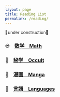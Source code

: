 ```yaml
---
layout: page
title: Reading List
permalink: /reading/
---
```

🚧under construction🚧


### ♾️　[数学　Math](https://leomaor.github.io/math)

### 🔮　[秘学　Occult](https://leomaor.github.io/occult)

### 🎎　[漫画　Manga](https://leomaor.github.io/manga)

### 💬　[言語　Languages](https://leomaor.github.io/languages)
